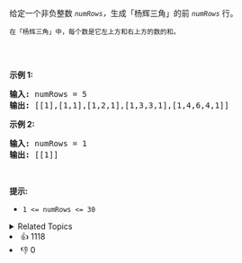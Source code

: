 <p>给定一个非负整数&nbsp;<em><code>numRows</code>，</em>生成「杨辉三角」的前&nbsp;<em><code>numRows</code>&nbsp;</em>行。</p>

<p><small>在「杨辉三角」中，每个数是它左上方和右上方的数的和。</small></p>

<p><img alt="" src="https://pic.leetcode-cn.com/1626927345-DZmfxB-PascalTriangleAnimated2.gif" /></p>

<p>&nbsp;</p>

<p><strong>示例 1:</strong></p>

<pre>
<strong>输入:</strong> numRows = 5
<strong>输出:</strong> [[1],[1,1],[1,2,1],[1,3,3,1],[1,4,6,4,1]]
</pre>

<p><strong>示例&nbsp;2:</strong></p>

<pre>
<strong>输入:</strong> numRows = 1
<strong>输出:</strong> [[1]]
</pre>

<p>&nbsp;</p>

<p><strong>提示:</strong></p>

<ul> 
 <li><code>1 &lt;= numRows &lt;= 30</code></li> 
</ul>

<div><details><summary>Related Topics</summary><div><li>数组</li><li>动态规划</li></div></details></div>
<div><li>👍 1118</li><li>👎 0</li></div>
